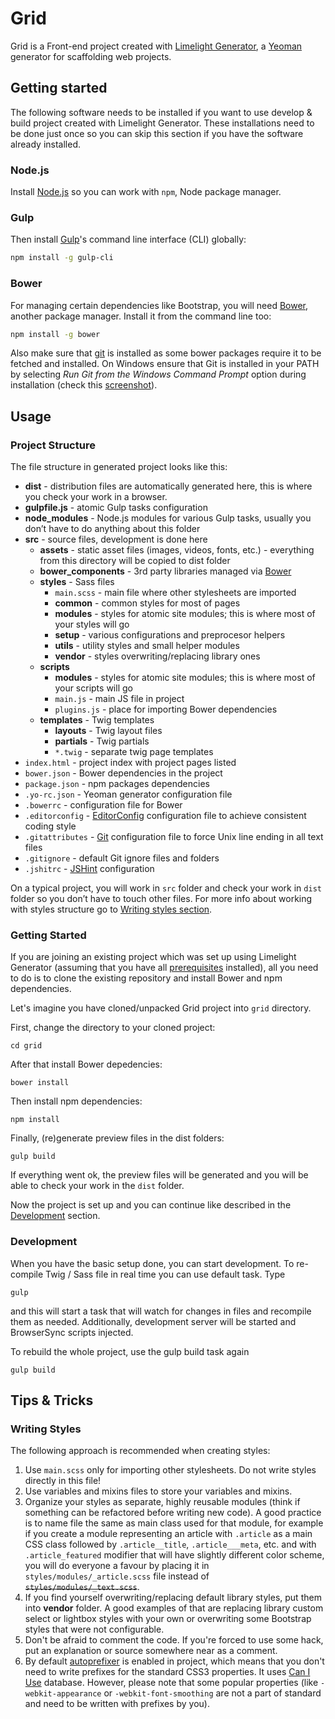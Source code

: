 Grid
==================

Grid is a Front-end project created with [Limelight Generator](https://github.com/piotrkulpinski/generator-limelight), a [Yeoman](http://yeoman.io) generator for scaffolding web projects.

## Getting started

The following software needs to be installed if you want to use develop & build project created with Limelight Generator. These installations need to be done just once so you can skip this section if you have the software already installed.

### Node.js

Install [Node.js](http://nodejs.org/) so you can work with `npm`, Node package manager.

### Gulp
Then install [Gulp](http://gulpjs.com/)'s command line interface (CLI) globally:

```bash
npm install -g gulp-cli
```

### Bower
For managing certain dependencies like Bootstrap, you will need [Bower](http://bower.io/), another package manager. Install it from the command line too:

```bash
npm install -g bower
```

Also make sure that [git](http://git-scm.com/) is installed as some bower packages require it to be fetched and installed. On Windows ensure that Git is installed in your PATH by selecting *Run Git from the Windows Command Prompt* option during installation (check this [screenshot](http://wiki.team-mediaportal.com/@api/deki/files/3808/=Git_Setup_-_Run_from_Windows_Command_Prompt.PNG)).

## Usage

### Project Structure

The file structure in generated project looks like this:

- **dist** - distribution files are automatically generated here, this is where you check your work in a browser.
- **gulpfile.js** - atomic Gulp tasks configuration
- **node_modules** - Node.js modules for various Gulp tasks, usually you don’t have to do anything about this folder
- **src** - source files, development is done here
  - **assets** - static asset files (images, videos, fonts, etc.) - everything from this directory will be copied to dist folder
  - **bower_components** - 3rd party libraries managed via [Bower](http://bower.io/)
  - **styles** - Sass files
    - `main.scss` - main file where other stylesheets are imported
    - **common** - common styles for most of pages
    - **modules** - styles for atomic site modules; this is where most of your styles will go
    - **setup** - various configurations and preprocesor helpers
    - **utils** - utility styles and small helper modules
    - **vendor** - styles overwriting/replacing library ones
  - **scripts**
    - **modules** - styles for atomic site modules; this is where most of your scripts will go
    - `main.js` - main JS file in project
    - `plugins.js` - place for importing Bower dependencies
  - **templates** - Twig templates
    - **layouts** - Twig layout files
    - **partials** - Twig partials
    - `*.twig` - separate twig page templates
- `index.html` - project index with project pages listed
- `bower.json` - Bower dependencies in the project
- `package.json` - npm packages dependencies
- `.yo-rc.json` - Yeoman generator configuration file
- `.bowerrc` - configuration file for Bower
- `.editorconfig` - [EditorConfig](http://editorconfig.org/) configuration file to achieve consistent coding style
- `.gitattributes` - [Git](http://git-scm.com/) configuration file to force Unix line ending in all text files
- `.gitignore` - default Git ignore files and folders
- `.jshitrc` - [JSHint](http://www.jshint.com/) configuration

On a typical project, you will work in `src` folder and check your work in `dist` folder so you don’t have to touch other files. For more info about working with styles structure go to [Writing styles section](#writing-styles).

### Getting Started

If you are joining an existing project which was set up using Limelight Generator (assuming that you have all [prerequisites](#prerequisites) installed), all you need to do is to clone the existing repository and install Bower and npm dependencies.

Let's imagine you have cloned/unpacked Grid project into `grid` directory.

First, change the directory to your cloned project:

```
cd grid
```

After that install Bower depedencies:

```
bower install
```

Then install npm dependencies:

```
npm install
```

Finally, (re)generate preview files in the dist folders:

```
gulp build
```

If everything went ok, the preview files will be generated and you will be able to check your work in the `dist` folder.

Now the project is set up and you can continue like described in the [Development](#3-development) section.

### Development

When you have the basic setup done, you can start development. To re-compile Twig / Sass file in real time you can use default task. Type

```
gulp
```

and this will start a task that will watch for changes in files and recompile them as needed. Additionally, development server will be started and BrowserSync scripts injected.

To rebuild the whole project, use the gulp build task again

```
gulp build
```

## Tips & Tricks

### Writing Styles

The following approach is recommended when creating styles:

1. Use `main.scss` only for importing other stylesheets. Do not write styles directly in this file!
2. Use variables and mixins files to store your variables and mixins.
3. Organize your styles as separate, highly reusable modules (think if something can be refactored before writing new code). A good practice is to name file the same as main class used for that module, for example if you create a module representing an article with `.article` as a main CSS class followed by `.article__title`, `.article___meta`, etc. and with `.article_featured` modifier that will have slightly different color scheme, you will do everyone a favour by placing it in `styles/modules/_article.scss` file instead of ~~`styles/modules/_text.scss`~~.
4. If you find yourself overwriting/replacing default library styles, put them into **vendor** folder. A good examples of that are replacing library custom select or lightbox styles with your own or overwriting some Bootstrap styles that were not configurable.
5. Don't be afraid to comment the code. If you're forced to use some hack, put an explanation or source somewhere near as a comment.
6. By default [autoprefixer](https://github.com/postcss/autoprefixer) is enabled in project, which means that you don't need to write prefixes for the standard CSS3 properties. It uses [Can I Use](http://caniuse.com/) database. However, please note that some popular properties (like `-webkit-appearance` or `-webkit-font-smoothing` are not a part of standard and need to be written with prefixes by you).
